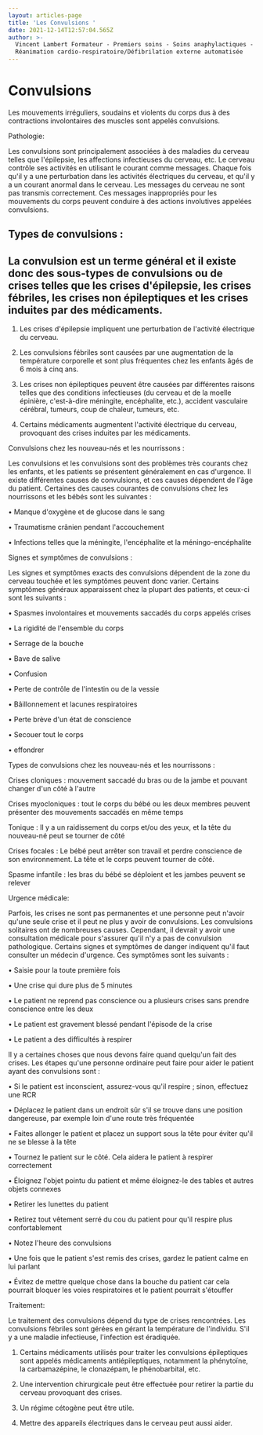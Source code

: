 ```yaml
---
layout: articles-page
title: 'Les Convulsions '
date: 2021-12-14T12:57:04.565Z
author: >-
  Vincent Lambert Formateur - Premiers soins - Soins anaphylactiques -
  Réanimation cardio-respiratoire/Défibrilation externe automatisée
---
```

# Convulsions

Les mouvements irréguliers, soudains et violents du corps dus à des contractions involontaires des muscles sont appelés convulsions.

Pathologie:

Les convulsions sont principalement associées à des maladies du cerveau telles que l'épilepsie, les affections infectieuses du cerveau, etc. Le cerveau contrôle ses activités en utilisant le courant comme messages. Chaque fois qu'il y a une perturbation dans les activités électriques du cerveau, et qu'il y a un courant anormal dans le cerveau. Les messages du cerveau ne sont pas transmis correctement. Ces messages inappropriés pour les mouvements du corps peuvent conduire à des actions involutives appelées convulsions.

## Types de convulsions :

## La convulsion est un terme général et il existe donc des sous-types de convulsions ou de crises telles que les crises d'épilepsie, les crises fébriles, les crises non épileptiques et les crises induites par des médicaments.

1. Les crises d'épilepsie impliquent une perturbation de l'activité électrique du cerveau.

2. Les convulsions fébriles sont causées par une augmentation de la température corporelle et sont plus fréquentes chez les enfants âgés de 6 mois à cinq ans.

3. Les crises non épileptiques peuvent être causées par différentes raisons telles que des conditions infectieuses (du cerveau et de la moelle épinière, c'est-à-dire méningite, encéphalite, etc.), accident vasculaire cérébral, tumeurs, coup de chaleur, tumeurs, etc.

4. Certains médicaments augmentent l'activité électrique du cerveau, provoquant des crises induites par les médicaments.

Convulsions chez les nouveau-nés et les nourrissons :

Les convulsions et les convulsions sont des problèmes très courants chez les enfants, et les patients se présentent généralement en cas d'urgence. Il existe différentes causes de convulsions, et ces causes dépendent de l'âge du patient. Certaines des causes courantes de convulsions chez les nourrissons et les bébés sont les suivantes :

• Manque d'oxygène et de glucose dans le sang

• Traumatisme crânien pendant l'accouchement

• Infections telles que la méningite, l'encéphalite et la méningo-encéphalite

Signes et symptômes de convulsions :

Les signes et symptômes exacts des convulsions dépendent de la zone du cerveau touchée et les symptômes peuvent donc varier. Certains symptômes généraux apparaissent chez la plupart des patients, et ceux-ci sont les suivants :

• Spasmes involontaires et mouvements saccadés du corps appelés crises

• La rigidité de l'ensemble du corps

• Serrage de la bouche

• Bave de salive

•	Confusion

• Perte de contrôle de l'intestin ou de la vessie

• Bâillonnement et lacunes respiratoires

• Perte brève d'un état de conscience

• Secouer tout le corps

•	effondrer

Types de convulsions chez les nouveau-nés et les nourrissons :

Crises cloniques : mouvement saccadé du bras ou de la jambe et pouvant changer d'un côté à l'autre

Crises myocloniques : tout le corps du bébé ou les deux membres peuvent présenter des mouvements saccadés en même temps

Tonique : Il y a un raidissement du corps et/ou des yeux, et la tête du nouveau-né peut se tourner de côté

Crises focales : Le bébé peut arrêter son travail et perdre conscience de son environnement. La tête et le corps peuvent tourner de côté.

Spasme infantile : les bras du bébé se déploient et les jambes peuvent se relever

Urgence médicale:

Parfois, les crises ne sont pas permanentes et une personne peut n'avoir qu'une seule crise et il peut ne plus y avoir de convulsions. Les convulsions solitaires ont de nombreuses causes. Cependant, il devrait y avoir une consultation médicale pour s'assurer qu'il n'y a pas de convulsion pathologique. Certains signes et symptômes de danger indiquent qu'il faut consulter un médecin d'urgence. Ces symptômes sont les suivants :

• Saisie pour la toute première fois

• Une crise qui dure plus de 5 minutes

• Le patient ne reprend pas conscience ou a plusieurs crises sans prendre conscience entre les deux

• Le patient est gravement blessé pendant l'épisode de la crise

• Le patient a des difficultés à respirer

Il y a certaines choses que nous devons faire quand quelqu'un fait des crises. Les étapes qu'une personne ordinaire peut faire pour aider le patient ayant des convulsions sont :

• Si le patient est inconscient, assurez-vous qu'il respire ; sinon, effectuez une RCR

• Déplacez le patient dans un endroit sûr s'il se trouve dans une position dangereuse, par exemple loin d'une route très fréquentée

• Faites allonger le patient et placez un support sous la tête pour éviter qu'il ne se blesse à la tête

• Tournez le patient sur le côté. Cela aidera le patient à respirer correctement

• Éloignez l'objet pointu du patient et même éloignez-le des tables et autres objets connexes

• Retirer les lunettes du patient

• Retirez tout vêtement serré du cou du patient pour qu'il respire plus confortablement

• Notez l'heure des convulsions

• Une fois que le patient s'est remis des crises, gardez le patient calme en lui parlant

• Évitez de mettre quelque chose dans la bouche du patient car cela pourrait bloquer les voies respiratoires et le patient pourrait s'étouffer

Traitement:

Le traitement des convulsions dépend du type de crises rencontrées. Les convulsions fébriles sont gérées en gérant la température de l'individu. S'il y a une maladie infectieuse, l'infection est éradiquée.

1. Certains médicaments utilisés pour traiter les convulsions épileptiques sont appelés médicaments antiépileptiques, notamment la phénytoïne, la carbamazépine, le clonazépam, le phénobarbital, etc.

2. Une intervention chirurgicale peut être effectuée pour retirer la partie du cerveau provoquant des crises.

3. Un régime cétogène peut être utile.

4. Mettre des appareils électriques dans le cerveau peut aussi aider.
